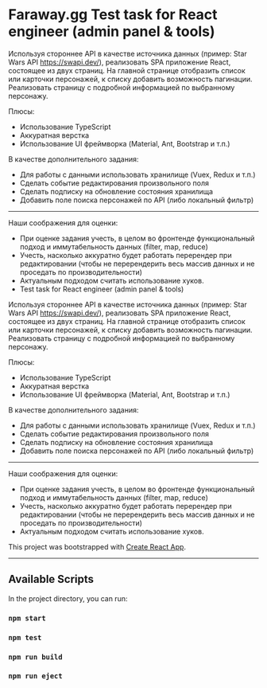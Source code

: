 # Faraway.gg Test task for React engineer (admin panel & tools)
 
Используя стороннее API в качестве источника данных (пример: Star Wars API https://swapi.dev/),
реализовать SPA приложение React, состоящее из двух страниц.
На главной странице отобразить список или карточки персонажей, к списку добавить возможность пагинации.
Реализовать страницу с подробной информацией по выбранному персонажу.
 
Плюсы:
+ Использование TypeScript
+ Аккуратная верстка
+ Использование UI фреймворка (Material, Ant, Bootstrap и т.п.)
 
В качестве дополнительного задания:
+ Для работы с данными использовать хранилище (Vuex, Redux и т.п.)
+ Сделать событие редактирования произвольного поля
+ Сделать подписку на обновление состояния хранилища
+ Добавить поле поиска персонажей по API (либо локальный фильтр)
----
Наши соображения для оценки:
- При оценке задания учесть, в целом во фронтенде функциональный подход и иммутабельность данных (filter, map, reduce)
- Учесть, насколько аккуратно будет работать перерендер при редактировании
   (чтобы не перерендерить весь массив данных и не проседать по производительности)
- Актуальным подходом считать использование хуков.
- Test task for React engineer (admin panel & tools)
 
Используя стороннее API в качестве источника данных (пример: Star Wars API https://swapi.dev/),
реализовать SPA приложение React, состоящее из двух страниц.
На главной странице отобразить список или карточки персонажей, к списку добавить возможность пагинации.
Реализовать страницу с подробной информацией по выбранному персонажу.
 
Плюсы:
+ Использование TypeScript
+ Аккуратная верстка
+ Использование UI фреймворка (Material, Ant, Bootstrap и т.п.)
 
В качестве дополнительного задания:
+ Для работы с данными использовать хранилище (Vuex, Redux и т.п.)
+ Сделать событие редактирования произвольного поля
+ Сделать подписку на обновление состояния хранилища
+ Добавить поле поиска персонажей по API (либо локальный фильтр)
----
Наши соображения для оценки:
- При оценке задания учесть, в целом во фронтенде функциональный подход и иммутабельность данных (filter, map, reduce)
- Учесть, насколько аккуратно будет работать перерендер при редактировании
   (чтобы не перерендерить весь массив данных и не проседать по производительности)
- Актуальным подходом считать использование хуков.

This project was bootstrapped with [Create React App](https://github.com/facebook/create-react-app).
____
## Available Scripts

In the project directory, you can run:

### `npm start`
### `npm test`
### `npm run build`
### `npm run eject`


